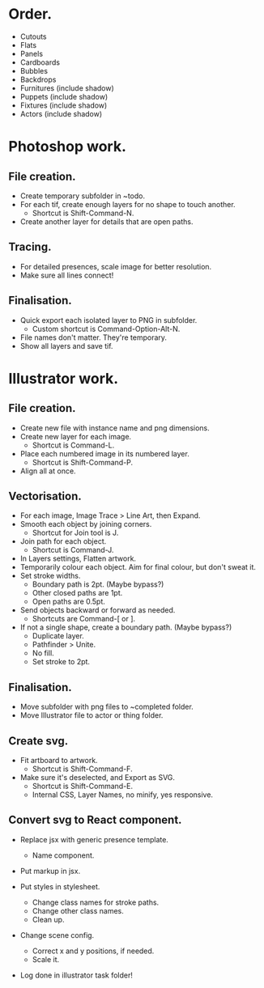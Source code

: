 # Order.
* Cutouts
* Flats
* Panels
* Cardboards
* Bubbles
* Backdrops
* Furnitures (include shadow)
* Puppets (include shadow)
* Fixtures (include shadow)
* Actors (include shadow)

# Photoshop work.

## File creation.
* Create temporary subfolder in ~todo.
* For each tif, create enough layers for no shape to touch another.
    * Shortcut is Shift-Command-N.
* Create another layer for details that are open paths.

## Tracing.
* For detailed presences, scale image for better resolution.
* Make sure all lines connect!

## Finalisation.
* Quick export each isolated layer to PNG in subfolder.
    * Custom shortcut is Command-Option-Alt-N.
* File names don't matter. They're temporary.
* Show all layers and save tif.

# Illustrator work.

## File creation.
* Create new file with instance name and png dimensions.
* Create new layer for each image.
    * Shortcut is Command-L.
* Place each numbered image in its numbered layer.
    * Shortcut is Shift-Command-P.
* Align all at once.

## Vectorisation.
* For each image, Image Trace > Line Art, then Expand.
* Smooth each object by joining corners.
    * Shortcut for Join tool is J.
* Join path for each object.
    * Shortcut is Command-J.
* In Layers settings, Flatten artwork.
* Temporarily colour each object. Aim for final colour, but don't sweat it.
* Set stroke widths.
    * Boundary path is 2pt. (Maybe bypass?)
    * Other closed paths are 1pt.
    * Open paths are 0.5pt.
* Send objects backward or forward as needed.
    * Shortcuts are Command-[ or ].
* If not a single shape, create a boundary path. (Maybe bypass?)
    * Duplicate layer.
    * Pathfinder > Unite.
    * No fill.
    * Set stroke to 2pt.

## Finalisation.
* Move subfolder with png files to ~completed folder.
* Move Illustrator file to actor or thing folder.

## Create svg.
* Fit artboard to artwork.
    * Shortcut is Shift-Command-F.
* Make sure it's deselected, and Export as SVG.
    * Shortcut is Shift-Command-E.
    * Internal CSS, Layer Names, no minify, yes responsive.

<!-- ## Place in scene. (bypass for now.)
* Move it to scene folder.
* Place in scene, and Transform > Scale to adjust. (Maybe just 50% for ease.)
    * Shortcut is Shift-Command-C.
* Remove placed tif from scene.
* Move layered tif to its completed folder. -->

## Convert svg to React component.

* Replace jsx with generic presence template.
    * Name component.
* Put markup in jsx.
* Put styles in stylesheet.
    * Change class names for stroke paths.
    * Change other class names.
    * Clean up.
* Change scene config.
    * Correct x and y positions, if needed.
    * Scale it.

* Log done in illustrator task folder!